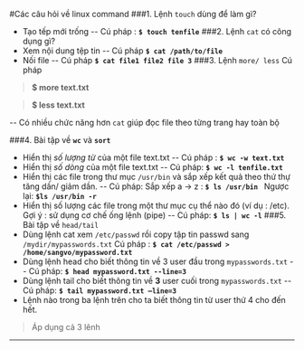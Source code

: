 #Các câu hỏi  về linux command
###1. Lệnh `touch` dùng để làm gì?
-  Tạo tếp mới trống
-- Cú pháp : **`$ touch tenfile`**
###2. Lệnh `cat` có công dụng gì?
- Xem nội dung tệp tin
-- Cú pháp **`$ cat /path/to/file`**
- Nối file
-- Cú pháp **`$ cat file1 file2 file 3`**
###3. Lệnh `more/ less` 
Cú pháp
> **$ more text.txt**

 >**$ less text.txt**

-- Có nhiều chức năng hơn `cat` giúp đọc file theo từng trang hay toàn bộ

###4. Bài tập về **`wc`** và **`sort`**
- Hiển thị *số lượng từ* của một file text.txt
-- Cú pháp :  **`$ wc -w text.txt`**
- Hiển thị *số dòng* của một file text.txt
-- Cú pháp: **`$ wc -l tenfile.txt`**
- Hiển thị các file trong thư mục `/usr/bin`  và sắp xếp kết quả theo thứ thự tăng dần/ giảm dần.
-- Cú pháp:
Sắp xếp a -> z : **`$ ls /usr/bin `**
Ngược lại: **`$ls /usr/bin -r  `**
- Hiển thị số lượng các file trong một thư mục cụ thể nào đó (ví dụ : /etc). Gợi ý : sử dụng cơ chế ống lệnh (pipe)
-- Cú pháp: **`$ ls | wc -l`**
###5. Bài tập về `head/tail`
- Dùng lệnh cat xem `/etc/passwd` rồi copy tập tin passwd sang  `/mydir/mypasswords.txt`
Cú pháp : **`$ cat /etc/passwd > /home/sangvo/mypassword.txt`**
- Dùng lệnh head cho biết thông tin về 3 user đầu trong `mypasswords.txt`
-- Cú pháp: **`$ head mypassword.txt --line=3`**
- Dùng lệnh tail cho biết thông tin về **3** user cuối trong `mypasswords.txt`
-- Cú pháp: **`$ tail mypassword.txt –line=3`**
- Lệnh nào trong ba lệnh trên cho ta biết thông tin từ user thứ 4 cho đến hết.
> Áp dụng cả 3 lênh 

---
